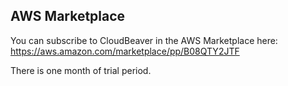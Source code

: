 ## AWS Marketplace

You can subscribe to CloudBeaver in the AWS Marketplace here: https://aws.amazon.com/marketplace/pp/B08QTY2JTF  

There is one month of trial period.  
